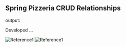 ## Spring Pizzeria CRUD Relationships
output:

Developed ...

![Reference1](./readmefiles/homeIndex.png)
![Reference1](./readmefiles/pizzasIndex.png)
